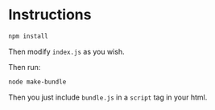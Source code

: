 # Instructions
```bash
npm install
```
Then modify ``index.js`` as you wish.

Then run:
```bash
node make-bundle
```

Then you just include ``bundle.js`` in a ``script`` tag in your html.
